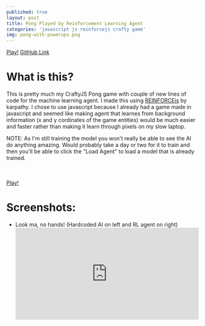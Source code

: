 ```yaml
---
published: true
layout: post
title: Pong Played by Reinforcement Learning Agent
categories: 'javascript js reinforcejs crafty game'
img: pong-with-powerups.png
---
```

<a target="_blank"  href="https://pateldhruv1993.github.io/pong_game_RL/" class="btn btn-primary">Play!</a>
<a  target="_blank" href="https://github.com/pateldhruv1993/pong_game_RL" class="btn btn-primary">GitHub Link</a>


<h1>What is this?</h1>
This is pretty much my CraftyJS Pong game with couple of new lines of code for the machine learning agent. I made this using <a href = "http://cs.stanford.edu/people/karpathy/reinforcejs/index.html">REINFORCEjs</a> by karpathy. I chose to use javascript because I already had a game made in javascript and seemed like making agent that learnes from background information (x and y cordinates of the game entities) would be much easier and faster rather than making it learn through pixels on my slow laptop.


NOTE: As I'm still training the model you won't really be able to see the AI do anything amazing. Would probably take a day or two for it to train and then you'll be able to click the "Load Agent" to load a model that is already trained.

<br><br>
<a target="_blank" href="https://pateldhruv1993.github.io/pong_game_RL/" class="btn btn-primary">Play!</a>

<h1>Screenshots:</h1>
<ul>
<li> Look ma, no hands! (Hardcoded AI on left and RL agent on right)
<div style='position:relative;padding-bottom:50%'><iframe src='https://gfycat.com/ifr/PaleIdolizedLadybird' frameborder='0' scrolling='no' width='100%' height='100%' style='position:absolute;top:0;left:0;' allowfullscreen></iframe></div>
</li>
</ul>
